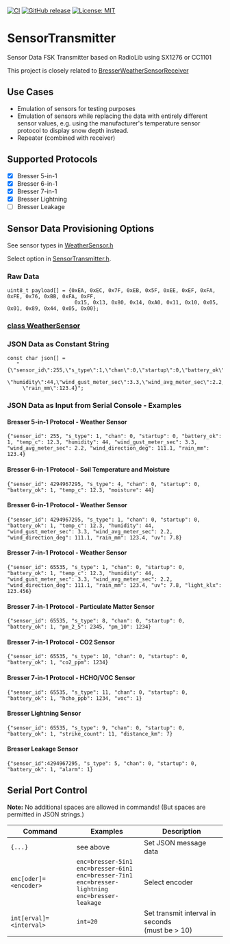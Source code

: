 [![CI](https://github.com/matthias-bs/SensorTransmitter/actions/workflows/CI.yml/badge.svg)](https://github.com/matthias-bs/SensorTransmitter/actions/workflows/CI.yml)
[![GitHub release](https://img.shields.io/github/release/matthias-bs/SensorTransmitter?maxAge=3600)](https://github.com/matthias-bs/SensorTransmitter/releases)
[![License: MIT](https://img.shields.io/badge/license-MIT-green)](https://github.com/matthias-bs/SensorTransmitter/blob/main/LICENSE)

# SensorTransmitter

Sensor Data FSK Transmitter based on RadioLib using SX1276 or CC1101 

This project is closely related to [BresserWeatherSensorReceiver](https://github.com/matthias-bs/BresserWeatherSensorReceiver)

## Use Cases

* Emulation of sensors for testing purposes
* Emulation of sensors while replacing the data with entirely different sensor values,
  e.g. using the manufacturer's temperature sensor protocol to display snow depth instead.
* Repeater (combined with receiver)

## Supported Protocols

- [x] Bresser 5-in-1
- [x] Bresser 6-in-1
- [x] Bresser 7-in-1
- [x] Bresser Lightning
- [ ] Bresser Leakage

## Sensor Data Provisioning Options

See sensor types in [WeatherSensor.h](https://github.com/matthias-bs/BresserWeatherSensorReceiver/blob/main/src/WeatherSensor.h)

Select option in [SensorTransmitter.h](SensorTransmitter.h).

### Raw Data
   ```
   uint8_t payload[] = {0xEA, 0xEC, 0x7F, 0xEB, 0x5F, 0xEE, 0xEF, 0xFA, 0xFE, 0x76, 0xBB, 0xFA, 0xFF,
                         0x15, 0x13, 0x80, 0x14, 0xA0, 0x11, 0x10, 0x05, 0x01, 0x89, 0x44, 0x05, 0x00};
   ```
### [class WeatherSensor](https://github.com/matthias-bs/BresserWeatherSensorReceiver/blob/main/src/WeatherSensor.h)

### JSON Data as Constant String
   
   ```
   const char json[] =
      "{\"sensor_id\":255,\"s_type\":1,\"chan\":0,\"startup\":0,\"battery_ok\":1,\"temp_c\":12.3,\
        \"humidity\":44,\"wind_gust_meter_sec\":3.3,\"wind_avg_meter_sec\":2.2,\"wind_direction_deg\":111.1,\
        \"rain_mm\":123.4}";
   ```

### JSON Data as Input from Serial Console - Examples

#### Bresser 5-in-1 Protocol - Weather Sensor

   ```
   {"sensor_id": 255, "s_type": 1, "chan": 0, "startup": 0, "battery_ok": 1, "temp_c": 12.3, "humidity": 44, "wind_gust_meter_sec": 3.3, "wind_avg_meter_sec": 2.2, "wind_direction_deg": 111.1, "rain_mm": 123.4}
   ```

#### Bresser 6-in-1 Protocol - Soil Temperature and Moisture

   ```
   {"sensor_id": 4294967295, "s_type": 4, "chan": 0, "startup": 0, "battery_ok": 1, "temp_c": 12.3, "moisture": 44}
   ```

#### Bresser 6-in-1 Protocol - Weather Sensor

   ```
   {"sensor_id": 4294967295, "s_type": 1, "chan": 0, "startup": 0, "battery_ok": 1, "temp_c": 12.3, "humidity": 44, "wind_gust_meter_sec": 3.3, "wind_avg_meter_sec": 2.2, "wind_direction_deg": 111.1, "rain_mm": 123.4, "uv": 7.8}
   ```

#### Bresser 7-in-1 Protocol - Weather Sensor

   ```
   {"sensor_id": 65535, "s_type": 1, "chan": 0, "startup": 0, "battery_ok": 1, "temp_c": 12.3, "humidity": 44, "wind_gust_meter_sec": 3.3, "wind_avg_meter_sec": 2.2, "wind_direction_deg": 111.1, "rain_mm": 123.4, "uv": 7.8, "light_klx": 123.456}
   ```

#### Bresser 7-in-1 Protocol - Particulate Matter Sensor

   ```
   {"sensor_id": 65535, "s_type": 8, "chan": 0, "startup": 0, "battery_ok": 1, "pm_2_5": 2345, "pm_10": 1234}
   ```

#### Bresser 7-in-1 Protocol - CO2 Sensor

   ```
   {"sensor_id": 65535, "s_type": 10, "chan": 0, "startup": 0, "battery_ok": 1, "co2_ppm": 1234}
   ```

#### Bresser 7-in-1 Protocol - HCHO/VOC Sensor

   ```
   {"sensor_id": 65535, "s_type": 11, "chan": 0, "startup": 0, "battery_ok": 1, "hcho_ppb": 1234, "voc": 1}
   ```

#### Bresser Lightning Sensor

   ```
   {"sensor_id": 65535, "s_type": 9, "chan": 0, "startup": 0, "battery_ok": 1, "strike_count": 11, "distance_km": 7}
   ```

#### Bresser Leakage Sensor

   ```
   {"sensor_id":4294967295, "s_type": 5, "chan": 0, "startup": 0, "battery_ok": 1, "alarm": 1}
   ```

## Serial Port Control

**Note:** No additional spaces are allowed in commands! (But spaces are permitted in JSON strings.)

| Command                 | Examples                                      | Description           |
| ----------------------- | --------------------------------------------- | --------------------- |
| `{...}`                 | see above                                     | Set JSON message data |  
| `enc[oder]=<encoder>`   | `enc=bresser-5in1`<br>`enc=bresser-6in1`<br>`enc=bresser-7in1`<br>`enc=bresser-lightning`<br>`enc=bresser-leakage` | Select encoder        |
| `int[erval]=<interval>` | `int=20`                                      | Set transmit interval in seconds<br>(must be > 10) |
